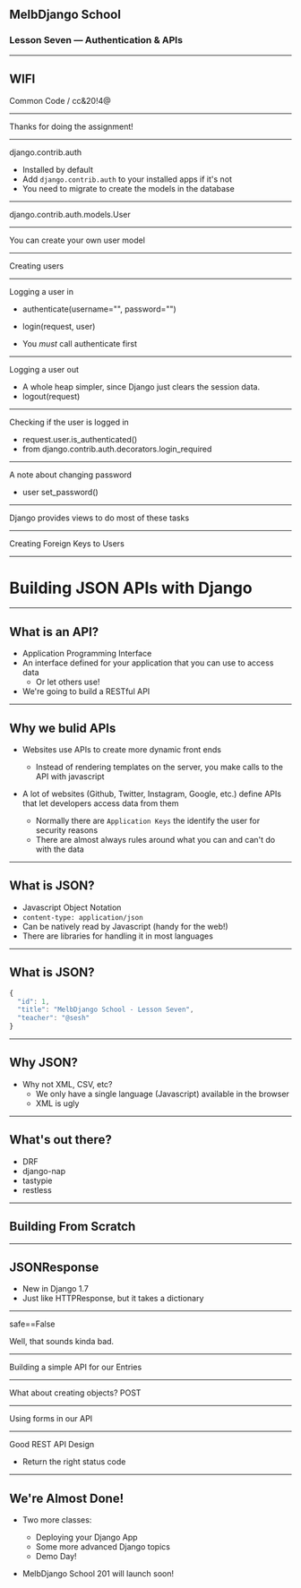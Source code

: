 ## MelbDjango School

### Lesson Seven — Authentication & APIs

---

## WIFI

Common Code / cc&20!4@

---

Thanks for doing the assignment!

---

django.contrib.auth

- Installed by default
- Add `django.contrib.auth` to your installed apps if it's not
- You need to migrate to create the models in the database

---

django.contrib.auth.models.User

---

You can create your own user model

---

Creating users

---

Logging a user in

- authenticate(username="", password="")
- login(request, user)

- You _must_ call authenticate first

---

Logging a user out

- A whole heap simpler, since Django just clears the session data.
- logout(request)

---

Checking if the user is logged in

- request.user.is_authenticated()
- from django.contrib.auth.decorators.login_required

---

A note about changing password

- user set_password()


---

Django provides views to do most of these tasks

---

Creating Foreign Keys to Users



---

# Building JSON APIs with Django

---

## What is an API?

- Application Programming Interface
- An interface defined for your application that you can use to access data
  - Or let others use!
- We're going to build a RESTful API

---

## Why we bulid APIs

- Websites use APIs to create more dynamic front ends
  - Instead of rendering templates on the server, you make calls to the API with javascript

- A lot of websites (Github, Twitter, Instagram, Google, etc.) define APIs that let developers access data from them
  - Normally there are `Application Keys` the identify the user for security reasons
  - There are almost always rules around what you can and can't do with the data

---

## What is JSON?

- Javascript Object Notation
- `content-type: application/json`
- Can be natively read by Javascript (handy for the web!)
- There are libraries for handling it in most languages

---

## What is JSON?

```javascript
{
  "id": 1,
  "title": "MelbDjango School - Lesson Seven",
  "teacher": "@sesh"
}
```

---

## Why JSON?

- Why not XML, CSV, etc?
  - We only have a single language (Javascript) available in the browser
  - XML is ugly

---

## What's out there?

- DRF
- django-nap
- tastypie
- restless

---

## Building From Scratch

---

## JSONResponse

- New in Django 1.7
- Just like HTTPResponse, but it takes a dictionary

---

safe==False

Well, that sounds kinda bad.

---

Building a simple API for our Entries

---

What about creating objects?
POST

---

Using forms in our API

---

Good REST API Design

- Return the right status code






---

## We're Almost Done!

- Two more classes:
  - Deploying your Django App
  - Some more advanced Django topics
  - Demo Day!

- MelbDjango School 201 will launch soon!
